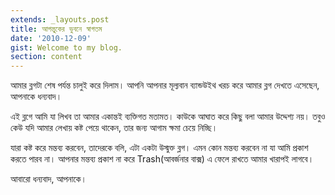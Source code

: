 ```yaml
---
extends: _layouts.post
title: আগন্তুকের ভুবনে স্বাগতম
date: '2010-12-09'
gist: Welcome to my blog.
section: content
---
```


আমার ব্লগটা শেষ পর্যন্ত চালুই করে দিলাম। আপনি আপনার মূল্যবান ব্যান্ডউইথ খরচ করে আমার ব্লগ দেখতে এসেছেন, আপনাকে ধন্যবাদ।

এই ব্লগে আমি যা লিখব তা আমার একান্তই ব্যক্তিগত মতামত। কাউকে আঘাত করে কিছু বলা আমার উদ্দেশ্য নয়। তবুও কেউ যদি আমার লেখায় কষ্ট পেয়ে থাকেন, তার জন্য আগাম ক্ষমা চেয়ে নিচ্ছি।

যারা কষ্ট করে মন্তব্য করবেন, তাদেরকে বলি, এটা একটা উস্মুক্ত ব্লগ। এমন কোন মন্তব্য করবেন না যা আমি প্রকাশ করতে পারব না। আপনার মন্তব্য প্রকাশ না করে Trash(আবর্জনার বাক্স) এ ফেলে রাখতে আমার খারাপই লাগবে।

আবারো ধন্যবাদ, আপনাকে।
